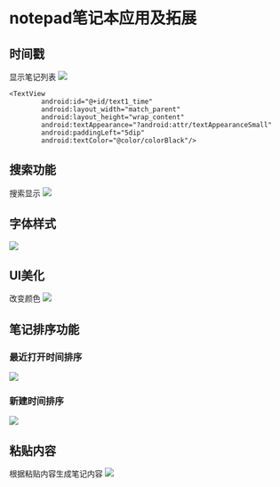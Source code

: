 # notepad笔记本应用及拓展
## 时间戳
显示笔记列表
![](https://github.com/HaiErvin/NotePad-master/blob/master/images/%E7%AC%94%E8%AE%B0%E5%88%97%E8%A1%A8.PNG?raw=true)<br>
```
<TextView
        android:id="@+id/text1_time"
        android:layout_width="match_parent"
        android:layout_height="wrap_content"
        android:textAppearance="?android:attr/textAppearanceSmall"
        android:paddingLeft="5dip"
        android:textColor="@color/colorBlack"/>
```
## 搜索功能
搜索显示
![](https://github.com/HaiErvin/NotePad-master/blob/master/images/%E6%90%9C%E7%B4%A2.PNG?raw=true)<br>
## 字体样式
![](https://github.com/HaiErvin/NotePad-master/blob/master/images/%E5%AD%97%E4%BD%93%E6%A0%B7%E5%BC%8F.PNG?raw=true)
## UI美化<br>
改变颜色
![](https://github.com/HaiErvin/NotePad-master/blob/master/images/%E6%94%B9%E5%8F%98%E9%A2%9C%E8%89%B2.PNG?raw=true)<br>
## 笔记排序功能
### 最近打开时间排序
![](https://github.com/HaiErvin/NotePad-master/blob/master/images/%E6%9C%80%E8%BF%91%E6%89%93%E5%BC%80%E6%8E%92%E5%BA%8F.PNG?raw=true)
### 新建时间排序
![](https://github.com/HaiErvin/NotePad-master/blob/master/images/%E6%96%B0%E5%BB%BA%E6%97%B6%E9%97%B4%E6%8E%92%E5%BA%8F.PNG?raw=true)
## 粘贴内容
根据粘贴内容生成笔记内容
![](https://github.com/HaiErvin/NotePad-master/blob/master/images/%E7%B2%98%E8%B4%B4%E5%86%85%E5%AE%B9.PNG?raw=true)
